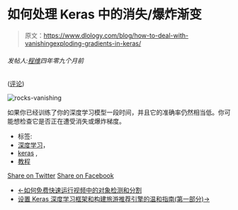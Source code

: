 # 如何处理 Keras 中的消失/爆炸渐变

> 原文：<https://www.dlology.com/blog/how-to-deal-with-vanishingexploding-gradients-in-keras/>

###### 发帖人:[程维](/blog/author/Chengwei/)四年零九个月前

([评论](/blog/how-to-deal-with-vanishingexploding-gradients-in-keras/#disqus_thread))

![rocks-vanishing](img/cd0903ac031e0bbb448722b882044c15.png)

如果你已经训练了你的深度学习模型一段时间，并且它的准确率仍然相当低。你可能想检查它是否正在遭受消失或爆炸梯度。

*   标签:
*   [深度学习](/blog/tag/deep-learning/)，
*   [keras](/blog/tag/keras/) ,
*   [教程](/blog/tag/tutorial/)

[Share on Twitter](https://twitter.com/intent/tweet?url=https%3A//www.dlology.com/blog/how-to-deal-with-vanishingexploding-gradients-in-keras/&text=How%20to%20deal%20with%20Vanishing/Exploding%20gradients%20in%20Keras) [Share on Facebook](https://www.facebook.com/sharer/sharer.php?u=https://www.dlology.com/blog/how-to-deal-with-vanishingexploding-gradients-in-keras/)

*   [←如何免费快速运行视频中的对象检测和分割](/blog/how-to-run-object-detection-and-segmentation-on-video-fast-for-free/)
*   [设置 Keras 深度学习框架和构建旅游推荐引擎的温和指南(第一部分)→](/blog/gentle-guide-to-setup-keras-deep-learning-framework-and-build-a-travel-recommendation-engine/)